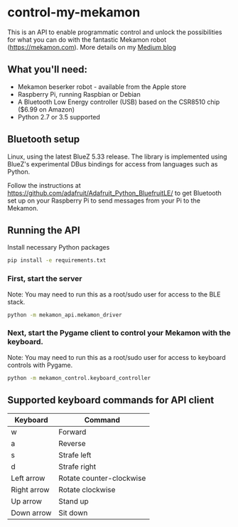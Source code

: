 # control-my-mekamon

This is an API to enable programmatic control and unlock the possibilities for what you can do with the fantastic Mekamon robot (https://mekamon.com). More details on my [Medium blog](https://medium.com/@zredlined/making-my-own-spot-mini-edfa09a7e55c)

## What you'll need:
* Mekamon beserker robot - available from the Apple store
* Raspberry Pi, running Raspbian or Debian
* A Bluetooth Low Energy controller (USB) based on the CSR8510 chip ($6.99 on Amazon)
* Python 2.7 or 3.5 supported

## Bluetooth setup
Linux, using the latest BlueZ 5.33 release. The library is implemented using BlueZ's experimental DBus bindings for access from languages such as Python.

Follow the instructions at https://github.com/adafruit/Adafruit_Python_BluefruitLE/ to get Bluetooth set up on your Raspberry Pi to send messages from your Pi to the Mekamon.

## Running the API

Install necessary Python packages
```bash
pip install -e requirements.txt
```

### First, start the server
Note: You may need to run this as a root/sudo user for access to the BLE stack.
```bash
python -m mekamon_api.mekamon_driver
```

### Next, start the Pygame client to control your Mekamon with the keyboard. 
Note: You may need to run this as a root/sudo user for access to keyboard controls with Pygame.
```bash
python -m mekamon_control.keyboard_controller
```

## Supported keyboard commands for API client

| Keyboard       | Command      |
| ------------- |-------------| 
| w              | Forward      |
| a              | Reverse      |
| s              | Strafe left  |
| d              | Strafe right |
| Left arrow     | Rotate counter-clockwise |
| Right arrow    | Rotate clockwise |
| Up arrow       | Stand up     |
| Down arrow     | Sit down     |
